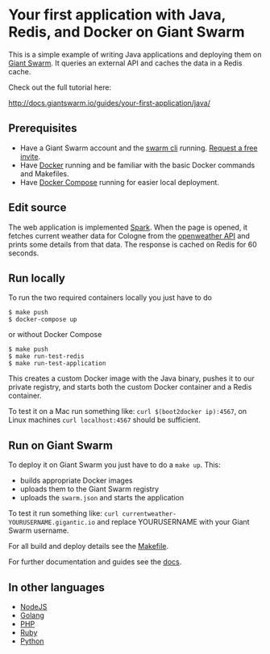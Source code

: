 # Your first application with Java, Redis, and Docker on Giant Swarm

This is a simple example of writing Java applications and deploying them on [Giant Swarm](https://giantswarm.io/). It queries an external API and caches the data in a Redis cache.

Check out the full tutorial here:

http://docs.giantswarm.io/guides/your-first-application/java/  

## Prerequisites

* Have a Giant Swarm account and the [swarm cli](http://docs.giantswarm.io/installation/gettingstarted/#installing-the-cli) running. [Request a free invite](https://giantswarm.io/).
* Have [Docker](https://docs.docker.com/installation/) running and be familiar with the basic Docker commands and Makefiles.
* Have [Docker Compose](https://docs.docker.com/compose/) running for easier local deployment.

## Edit source

The web application is implemented [Spark](http://sparkjava.com/). When the page is opened, it fetches current weather data for Cologne from the [openweather API](http://api.openweathermap.org/data/2.5/weather?q=Cologne) and prints some details from that data. The response is cached on Redis for 60 seconds.

## Run locally

To run the two required containers locally you just have to do

```
$ make push
$ docker-compose up
```

or without Docker Compose

```
$ make push
$ make run-test-redis
$ make run-test-application
```

This creates a custom Docker image with the Java binary, pushes it to our private registry, and starts both the custom Docker container and a Redis container.

To test it on a Mac run something like: `curl $(boot2docker ip):4567`, on Linux machines `curl localhost:4567` should be sufficient.

## Run on Giant Swarm

To deploy it on Giant Swarm you just have to do a `make up`. This:

* builds appropriate Docker images
* uploads them to the Giant Swarm registry
* uploads the `swarm.json` and starts the application

To test it run something like: `curl currentweather-YOURUSERNAME.gigantic.io` and replace YOURUSERNAME with your Giant Swarm username.

For all build and deploy details see the [Makefile](Makefile).

For further documentation and guides see the [docs](https:://docs.giantswarm.io). 

## In other languages

* [NodeJS](https://github.com/giantswarm/giantswarm-firstapp-nodejs)
* [Golang](https://github.com/giantswarm/giantswarm-firstapp-go)
* [PHP](https://github.com/giantswarm/giantswarm-firstapp-php)
* [Ruby](https://github.com/giantswarm/giantswarm-firstapp-ruby)
* [Python](https://github.com/giantswarm/giantswarm-firstapp-python)